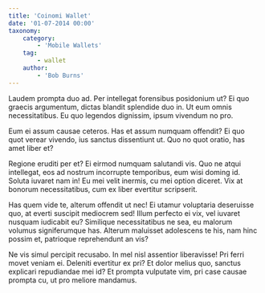 ```yaml
---
title: 'Coinomi Wallet'
date: '01-07-2014 00:00'
taxonomy:
    category:
        - 'Mobile Wallets'
    tag:
        - wallet
    author:
        - 'Bob Burns'
---
```


Laudem prompta duo ad. Per intellegat forensibus posidonium ut? Ei quo graecis argumentum, dictas blandit splendide duo in. Ut eum omnis necessitatibus. Eu quo legendos dignissim, ipsum vivendum no pro.

Eum ei assum causae ceteros. Has et assum numquam offendit? Ei quo quot verear vivendo, ius sanctus dissentiunt ut. Quo no quot oratio, has amet liber et?

Regione eruditi per et? Ei eirmod numquam salutandi vis. Quo ne atqui intellegat, eos ad nostrum incorrupte temporibus, eum wisi doming id. Soluta iuvaret nam in! Eu mei velit inermis, cu mei option diceret. Vix at bonorum necessitatibus, cum ex liber evertitur scripserit.

Has quem vide te, alterum offendit ut nec! Ei utamur voluptaria deseruisse quo, at everti suscipit mediocrem sed! Illum perfecto ei vix, vel iuvaret nusquam iudicabit eu? Similique necessitatibus ne sea, eu malorum volumus signiferumque has. Alterum maluisset adolescens te his, nam hinc possim et, patrioque reprehendunt an vis?

Ne vis simul percipit recusabo. In mel nisl assentior liberavisse! Pri ferri movet veniam ei. Deleniti evertitur ex pri? Et dolor melius quo, sanctus explicari repudiandae mei id? Et prompta vulputate vim, pri case causae prompta cu, ut pro meliore mandamus.